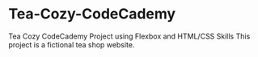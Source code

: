 # Tea-Cozy-CodeCademy
Tea Cozy CodeCademy Project using Flexbox and HTML/CSS Skills
This project is a fictional tea shop website.
